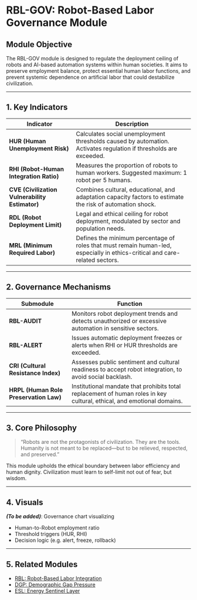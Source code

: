 # RBL-GOV: Robot-Based Labor Governance Module

## Module Objective
The RBL-GOV module is designed to regulate the deployment ceiling of robots and AI-based automation systems within human societies. It aims to preserve employment balance, protect essential human labor functions, and prevent systemic dependence on artificial labor that could destabilize civilization.

---

## 1. Key Indicators

| Indicator | Description |
|----------|-------------|
| **HUR (Human Unemployment Risk)** | Calculates social unemployment thresholds caused by automation. Activates regulation if thresholds are exceeded. |
| **RHI (Robot-Human Integration Ratio)** | Measures the proportion of robots to human workers. Suggested maximum: 1 robot per 5 humans. |
| **CVE (Civilization Vulnerability Estimator)** | Combines cultural, educational, and adaptation capacity factors to estimate the risk of automation shock. |
| **RDL (Robot Deployment Limit)** | Legal and ethical ceiling for robot deployment, modulated by sector and population needs. |
| **MRL (Minimum Required Labor)** | Defines the minimum percentage of roles that must remain human-led, especially in ethics-critical and care-related sectors. |

---

## 2. Governance Mechanisms

| Submodule | Function |
|-----------|----------|
| **RBL-AUDIT** | Monitors robot deployment trends and detects unauthorized or excessive automation in sensitive sectors. |
| **RBL-ALERT** | Issues automatic deployment freezes or alerts when RHI or HUR thresholds are exceeded. |
| **CRI (Cultural Resistance Index)** | Assesses public sentiment and cultural readiness to accept robot integration, to avoid social backlash. |
| **HRPL (Human Role Preservation Law)** | Institutional mandate that prohibits total replacement of human roles in key cultural, ethical, and emotional domains. |

---

## 3. Core Philosophy

> “Robots are not the protagonists of civilization. They are the tools.
> Humanity is not meant to be replaced—but to be relieved, respected, and preserved.”

This module upholds the ethical boundary between labor efficiency and human dignity. Civilization must learn to self-limit not out of fear, but wisdom.

---

## 4. Visuals

_**(To be added)**_: Governance chart visualizing
- Human-to-Robot employment ratio
- Threshold triggers (HUR, RHI)
- Decision logic (e.g. alert, freeze, rollback)

---

## 5. Related Modules

- [RBL: Robot-Based Labor Integration](RBL.md)
- [DGP: Demographic Gap Pressure](DGP.md)
- [ESL: Energy Sentinel Layer](ESL.md)



